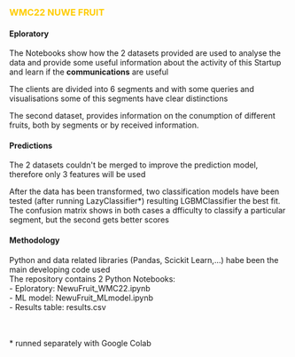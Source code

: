 <h3 style="color:#ffcc00">WMC22 NUWE FRUIT</h3>
<h4>Eploratory</h4>
<p>The Notebooks show how the 2 datasets provided are used to analyse the data and provide some useful information about the activity of this Startup and learn if the <b>communications</b> are useful</p>
<p>The clients are divided into 6 segments and with some queries and visualisations some of this segments have clear distinctions</p>
<p>The second dataset, provides information on the conumption of different fruits, both by segments or by received information.</p>
<h4>Predictions</h4>
<p>The 2 datasets couldn't be merged to improve the prediction model, therefore only 3 features will be used</p>
<p>After the data has been transformed, two classification models have been tested (after running LazyClassifier*) resulting LGBMClassifier the best fit.<Br>
The confusion matrix shows in both cases a dfficulty to classify a particular segment, but the second gets better scores</p>
<h4>Methodology</h4>
<p>Python and data related libraries (Pandas, Scickit Learn,...) habe been the main developing code used<br>
The repository contains 2 Python Notebooks:<br>
- Eploratory: NewuFruit_WMC22.ipynb<br>
- ML model: NewuFruit_MLmodel.ipynb<br>
- Results table: results.csv</p>
<br><br>
* runned separately with Google Colab
